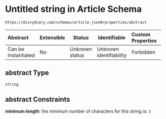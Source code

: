 # Untitled string in Article Schema

```txt
https://divvydiary.com/schemas/article.json#/properties/abstract
```

| Abstract            | Extensible | Status         | Identifiable            | Custom Properties | Additional Properties | Access Restrictions | Defined In                                                   |
| :------------------ | ---------- | -------------- | ----------------------- | :---------------- | --------------------- | ------------------- | ------------------------------------------------------------ |
| Can be instantiated | No         | Unknown status | Unknown identifiability | Forbidden         | Allowed               | none                | [article.json\*](../out/article.json "open original schema") |

## abstract Type

`string`

## abstract Constraints

**minimum length**: the minimum number of characters for this string is: `3`
